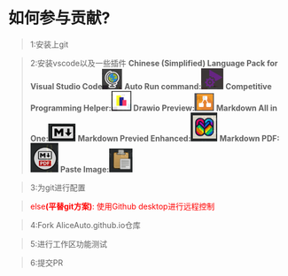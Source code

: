 # 如何参与贡献?

> 1:安装上git

> 2:安装vscode以及一些插件
> **Chinese (Simplified) Language Pack for Visual Studio Code**![alt text](image-2.png)
**Auto Run command:**![alt text](image.png)
**Competitive Programming Helper:**![alt text](image-1.png)
**Drawio Preview:**![alt text](image-3.png)
**Markdown All in One:**![alt text](image-4.png)
**Markdown Previed Enhanced:**![alt text](image-5.png)
**Markdown PDF:**![alt text](image-6.png)
**Paste Image:**![alt text](image-7.png)

> 3:为git进行配置
 
><div style="color:red"> else<strong>(平替git方案)</strong>: 使用Github desktop进行远程控制</div>

> 4:Fork AliceAuto.github.io仓库

> 5:进行工作区功能测试

> 6:提交PR